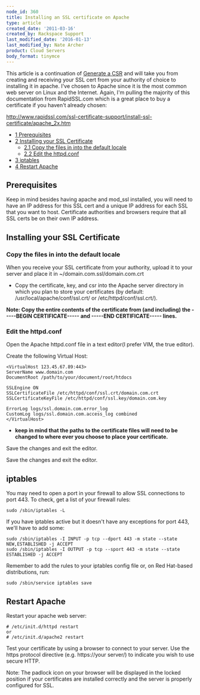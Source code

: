 ```yaml
---
node_id: 360
title: Installing an SSL certificate on Apache
type: article
created_date: '2011-03-16'
created_by: Rackspace Support
last_modified_date: '2016-01-13'
last_modified_by: Nate Archer
product: Cloud Servers
body_format: tinymce
---
```


This article is a continuation of [Generate a
CSR](/how-to/generate-a-csr-with-openssl "Generate a CSR") and
will take you from creating and receiving your SSL cert from your
authority of choice to installing it in apache. I've chosen to Apache
since it is the most common web server on Linux and the Internet. Again,
I'm pulling the majority of this documentation from RapidSSL.com which
is a great place to buy a certificate if you haven't already chosen:

<a href="http://www.rapidssl.com/ssl-certificate-support/install-ssl-certificate/apache_2x.htm" class="uri" class="external free" title="http://www.rapidssl.com/ssl-certificate-support/install-ssl-certificate/apache_2x.htm">http://www.rapidssl.com/ssl-certificate-support/install-ssl-certificate/apache_2x.htm</a>

-   [<span class="tocnumber">1</span> <span
    class="toctext">Prerequisites</span>](#Prerequisites)
-   [<span class="tocnumber">2</span> <span class="toctext">Installing
    your SSL Certificate</span>](#Installing_your_SSL_Certificate)
    -   [<span class="tocnumber">2.1</span> <span class="toctext">Copy
        the files in into the default
        locale</span>](#Copy_the_files_in_into_the_default_locale)
    -   [<span class="tocnumber">2.2</span> <span class="toctext">Edit
        the httpd.conf</span>](#Edit_the_httpd.conf)
-   [<span class="tocnumber">3</span> <span
    class="toctext">iptables</span>](#iptables)
-   [<span class="tocnumber">4</span> <span class="toctext">Restart
    Apache</span>](#Restart_Apache)

<a href="" id="Prerequisites"></a>

<span class="mw-headline">Prerequisites</span>
----------------------------------------------

Keep in mind besides having apache and mod\_ssl installed, you will need
to have an IP address for this SSL cert and a unique IP address for each
SSL that you want to host. Certificate authorities and browsers require
that all SSL certs be on their own IP address.

<a href="" id="Installing_your_SSL_Certificate"></a>

<span class="mw-headline">Installing your SSL Certificate</span>
----------------------------------------------------------------

<a href="" id="Copy_the_files_in_into_the_default_locale"></a>

### <span class="mw-headline">Copy the files in into the default locale</span>

When you receive your SSL certificate from your authority, upload it to
your server and place it in \~/domain.com.ssl/domain.com.crt

-   Copy the certificate, key, and csr into the Apache server directory
    in which you plan to store your certificates (by default:
    /usr/local/apache/conf/ssl.crt/ or /etc/httpd/conf/ssl.crt/).

**Note: Copy the entire contents of the certificate from (and including)
the -----BEGIN CERTIFICATE----- and -----END CERTIFICATE----- lines.**

<a href="" id="Edit_the_httpd.conf"></a>

### <span class="mw-headline">Edit the httpd.conf</span>

Open the Apache httpd.conf file in a text editor(I prefer VIM, the true
editor).

Create the following Virtual Host:

    <VirtualHost 123.45.67.89:443>
    ServerName www.domain.com
    DocumentRoot /path/to/your/document/root/htdocs

    SSLEngine ON
    SSLCertificateFile /etc/httpd/conf/ssl.crt/domain.com.crt
    SSLCertificateKeyFile /etc/httpd/conf/ssl.key/domain.com.key

    ErrorLog logs/ssl.domain.com.error_log
    CustomLog logs/ssl.domain.com.access_log combined
    </VirtualHost>

-   **keep in mind that the paths to the certificate files will need to
    be changed to where ever you choose to place your certificate.**

Save the changes and exit the editor.

Save the changes and exit the editor.

<a href="" id="iptables"></a>

<span class="mw-headline">iptables</span>
-----------------------------------------

You may need to open a port in your firewall to allow SSL connections to
port 443.  To check, get a list of your firewall rules:

    sudo /sbin/iptables -L

If you have iptables active but it doesn't have any exceptions for port
443, we'll have to add some:

    sudo /sbin/iptables -I INPUT -p tcp --dport 443 -m state --state NEW,ESTABLISHED -j ACCEPT
    sudo /sbin/iptables -I OUTPUT -p tcp --sport 443 -m state --state ESTABLISHED -j ACCEPT

Remember to add the rules to your iptables config file or, on Red
Hat-based distributions, run:

    sudo /sbin/service iptables save

<a href="" id="Restart_Apache"></a>

<span class="mw-headline">Restart Apache</span>
-----------------------------------------------

Restart your apache web server:

    # /etc/init.d/httpd restart
    or
    # /etc/init.d/apache2 restart

Test your certificate by using a browser to connect to your server. Use
the https protocol directive (e.g. https://your server/) to indicate you
wish to use secure HTTP.

Note: The padlock icon on your browser will be displayed in the locked
position if your certificates are installed correctly and the server is
properly configured for SSL.

